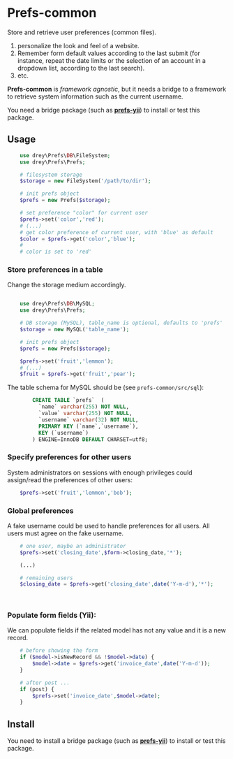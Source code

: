 # Prefs-common

Store and retrieve user preferences (common files).

1. personalize the look and
feel of a website. 
2. Remember form default values according
to the last submit (for instance, repeat the date limits
or the selection of an account in a dropdown 
list, according to the last search).
3. etc.

**Prefs-common** is *framework agnostic*, but it needs a bridge to
a framework to retrieve system information such as the current
username.

You need a bridge package 
(such as **[prefs-yii](https://github.com/dreylago/prefs-yii)**) to 
install or test this package.  


## Usage


```php
    use drey\Prefs\DB\FileSystem;
    use drey\Prefs\Prefs;

    # filesystem storage
    $storage = new FileSystem('/path/to/dir');

    # init prefs object
    $prefs = new Prefs($storage);

    # set preference "color" for current user
    $prefs->set('color','red');
    # (...)
    # get color preference of current user, with 'blue' as default
    $color = $prefs->get('color','blue');
    #
    # color is set to 'red'
```

### Store preferences in a table

Change the storage medium accordingly.

```php

    use drey\Prefs\DB\MySQL;
    use drey\Prefs\Prefs;

    # DB storage (MySQL), table_name is optional, defaults to 'prefs'
    $storage = new MySQL('table_name');

    # init prefs object
    $prefs = new Prefs($storage);

    $prefs->set('fruit','lemmon');
    # (...)
    $fruit = $prefs->get('fruit','pear');
```

The table schema for MySQL should be (see `prefs-common/src/sql`):

```sql
        CREATE TABLE `prefs`  (
          `name` varchar(255) NOT NULL,
          `value` varchar(255) NOT NULL,
          `username` varchar(32) NOT NULL,
          PRIMARY KEY (`name`,`username`),
          KEY (`username`)
        ) ENGINE=InnoDB DEFAULT CHARSET=utf8;
```

### Specify preferences for other users

System administrators on sessions with enough privileges 
could assign/read the preferences of other users:

```php
    $prefs->set('fruit','lemmon','bob');
```

### Global preferences

A fake username could be used to handle preferences for all users. All
users must agree on the fake username.

```php
    # one user, maybe an administrator
    $prefs->set('closing_date',$form->closing_date,'*');

    (...)

    # remaining users
    $closing_date = $prefs->get('closing_date',date('Y-m-d'),'*');
   
 
```

### Populate form fields (Yii):

We can populate fields if the related model has not any value and
it is a new record.

```php
    # before showing the form
    if ($model->isNewRecord && !$model->date) {
        $model->date = $prefs->get('invoice_date',date('Y-m-d'));
    }

    # after post ...
    if (post) {
        $prefs->set('invoice_date',$model->date);
    }
```


## Install

You need to install a bridge package 
(such as **[prefs-yii](https://github.com/dreylago/prefs-yii)**) to 
install or test this package.  


